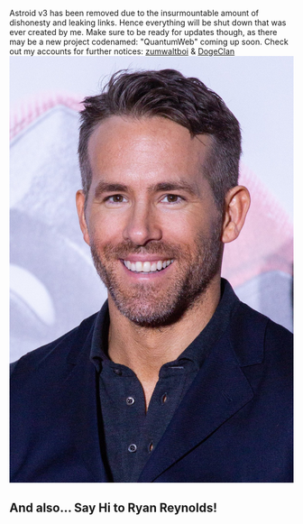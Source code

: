 Astroid v3 has been removed due to the insurmountable amount of dishonesty and leaking links. Hence everything will be shut down that was ever created by me. Make sure to be ready for updates though, as there may be a new project codenamed: "QuantumWeb" coming up soon. Check out my accounts for further notices: [zumwaltboi](https://github.com/zumwaltboi/) & [DogeClan](https://github.com/DogeClan/)
![RYAN REYNOLDS RANDOMNESS!](/ryanreynold.jpg)
## And also... Say Hi to Ryan Reynolds!

